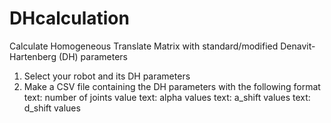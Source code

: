 # DHcalculation

Calculate Homogeneous Translate Matrix with standard/modified Denavit-Hartenberg (DH) parameters
1) Select your robot and its DH parameters
2) Make a CSV file containing the DH parameters with the following format
	text: number of joints
	value
	text: alpha
	values
	text: a_shift
	values
	text: d_shift
	values
